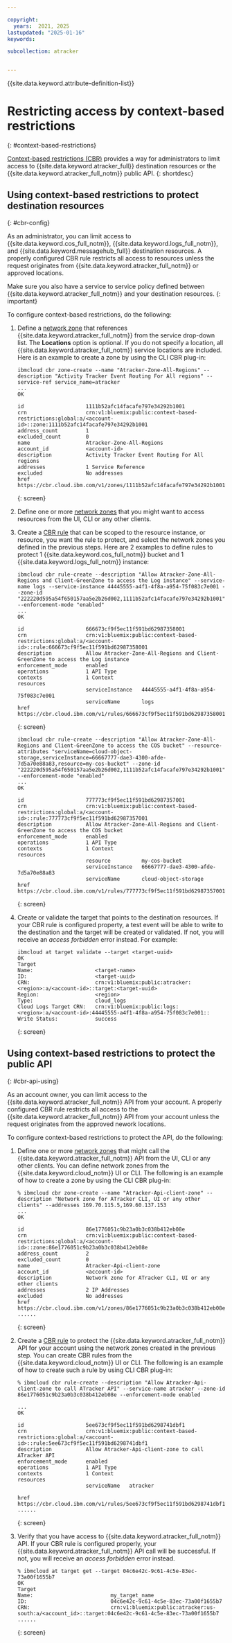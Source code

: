 ```yaml
---

copyright:
  years:  2021, 2025
lastupdated: "2025-01-16"
keywords:

subcollection: atracker


---
```


{{site.data.keyword.attribute-definition-list}}


# Restricting access by context-based restrictions
{: #context-based-restrictions}

[Context-based restrictions (CBR)](/docs/account?topic=account-context-restrictions-whatis&interface=ui) provides a way for administrators to limit access to {{site.data.keyword.atracker_full}} destination resources or the {{site.data.keyword.atracker_full_notm}} public API. 
{: shortdesc}

## Using context-based restrictions to protect destination resources
{: #cbr-config}

As an administrator, you can limit access to {{site.data.keyword.cos_full_notm}}, {{site.data.keyword.logs_full_notm}}, and {{site.data.keyword.messagehub_full}} destination resources. A properly configured CBR rule restricts all access to resources unless the request originates from {{site.data.keyword.atracker_full_notm}} or approved locations. 

Make sure you also have a service to service policy defined between {{site.data.keyword.atracker_full_notm}} and your destination resources. 
{: important}

To configure context-based restrictions, do the following:

1. Define a [network zone](/docs/account?topic=account-context-restrictions-create&interface=cli#network-zones-create-cli) that references {{site.data.keyword.atracker_full_notm}} from the service drop-down list. The **Locations** option is optional. If you do not specify a location, all  {{site.data.keyword.atracker_full_notm}} service locations are included. Here is an example to create a zone by using the CLI CBR plug-in:

   ```text
   ibmcloud cbr zone-create --name "Atracker-Zone-All-Regions" --description "Activity Tracker Event Routing For All regions" --service-ref service_name=atracker
   ...
   OK

   id                    1111b52afc14facafe797e34292b1001
   crn                   crn:v1:bluemix:public:context-based-restrictions:global:a/<account-id>::zone:1111b52afc14facafe797e34292b1001
   address_count         1
   excluded_count        0
   name                  Atracker-Zone-All-Regions
   account_id            <account-id>
   description           Activity Tracker Event Routing For All regions
   addresses             1 Service Reference
   excluded              No addresses
   href                  https://cbr.cloud.ibm.com/v1/zones/1111b52afc14facafe797e34292b1001
   ```
   {: screen}

2. Define one or more [network zones](/docs/account?topic=account-context-restrictions-create&interface=cli#network-zones-create-cli) that you might want to access resources from the UI, CLI or any other clients.

3. Create a [CBR rule](docs/account?topic=account-context-restrictions-create&interface=cli#context-restrictions-create-rules-cli) that can be scoped to the resource instance, or resource, you want the rule to protect, and select the network zones you defined in the previous steps. Here are 2 examples to define rules to protect 1 {{site.data.keyword.cos_full_notm}} bucket and 1 {{site.data.keyword.logs_full_notm}} instance:

   ```text
   ibmcloud cbr rule-create --description "Allow Atracker-Zone-All-Regions and Client-GreenZone to access the Log instance" --service-name logs --service-instance 44445555-a4f1-4f8a-a954-75f083c7e001 --zone-id "222220d595a54f650157aa5e2b26d002,1111b52afc14facafe797e34292b1001" --enforcement-mode "enabled"
   ...
   OK

   id                    666673cf9f5ec11f591bd62987358001
   crn                   crn:v1:bluemix:public:context-based-restrictions:global:a/<account-id>::rule:666673cf9f5ec11f591bd62987358001
   description           Allow Atracker-Zone-All-Regions and Client-GreenZone to access the Log instance
   enforcement_mode      enabled
   operations            1 API Type
   contexts              1 Context
   resources
                         serviceInstance   44445555-a4f1-4f8a-a954-75f083c7e001
                         serviceName       logs
   href                  https://cbr.cloud.ibm.com/v1/rules/666673cf9f5ec11f591bd62987358001
   ```
   {: screen}

   ```text
   ibmcloud cbr rule-create --description "Allow Atracker-Zone-All-Regions and Client-GreenZone to access the COS bucket" --resource-attributes "serviceName=cloud-object-storage,serviceInstance=66667777-dae3-4300-afde-7d5a70e88a83,resource=my-cos-bucket" --zone-id "222220d595a54f650157aa5e2b26d002,1111b52afc14facafe797e34292b1001" --enforcement-mode "enabled"
   ...
   OK

   id                    777773cf9f5ec11f591bd62987357001
   crn                   crn:v1:bluemix:public:context-based-restrictions:global:a/<account-id>::rule:777773cf9f5ec11f591bd62987357001
   description           Allow Atracker-Zone-All-Regions and Client-GreenZone to access the COS bucket
   enforcement_mode      enabled
   operations            1 API Type
   contexts              1 Context
   resources
                         resource          my-cos-bucket
                         serviceInstance   66667777-dae3-4300-afde-7d5a70e88a83
                         serviceName       cloud-object-storage
   href                  https://cbr.cloud.ibm.com/v1/rules/777773cf9f5ec11f591bd62987357001
   ```
   {: screen}

4. Create or validate the target that points to the destination resources. If your CBR rule is configured property, a test event will be able to write to the destination and the target will be created or validated. If not, you will receive an *access forbidden* error instead. For example:
   
   ```text
   ibmcloud at target validate --target <target-uuid>
   OK
   Target
   Name:                    <target-name>
   ID:                      <target-uuid>
   CRN:                     crn:v1:bluemix:public:atracker:<region>:a/<account-id>::target:<target-uuid>
   Region:                  <region>
   Type:                    cloud_logs
   Cloud Logs Target CRN:   crn:v1:bluemix:public:logs:<region>:a/<account-id>:44445555-a4f1-4f8a-a954-75f083c7e001::
   Write Status:            success
   ```
   {: screen}


## Using context-based restrictions to protect the public API
{: #cbr-api-using}

As an account owner, you can limit access to the {{site.data.keyword.atracker_full_notm}} API from your account. A properly configured CBR rule restricts all access to the {{site.data.keyword.atracker_full_notm}} API from your account unless the request originates from the approved nework locations.

To configure context-based restrictions to protect the API, do the following:

1. Define one or more [network zones](/docs/account?topic=account-context-restrictions-whatis#network-zones-whatis) that might call the {{site.data.keyword.atracker_full_notm}} API from the UI, CLI or any other clients. You can define network zones from the {{site.data.keyword.cloud_notm}} UI or CLI. The following is an example of how to create a zone by using the CLI CBR plug-in:

   ```text
   % ibmcloud cbr zone-create --name "Atracker-Api-client-zone" --description "Network zone for ATracker CLI, UI or any other clients" --addresses 169.70.115.5,169.60.137.153
   ...
   OK

   id                    86e1776051c9b23a0b3c038b412eb08e
   crn                   crn:v1:bluemix:public:context-based-restrictions:global:a/<account-id>::zone:86e1776051c9b23a0b3c038b412eb08e
   address_count         2
   excluded_count        0
   name                  Atracker-Api-client-zone
   account_id            <account-id>
   description           Network zone for ATracker CLI, UI or any other clients
   addresses             2 IP Addresses
   excluded              No addresses
   href                  https://cbr.cloud.ibm.com/v1/zones/86e1776051c9b23a0b3c038b412eb08e
   ......
   ```
   {: screen}

2. Create a [CBR rule](/docs/account?topic=account-context-restrictions-whatis#rule-scope) to protect the {{site.data.keyword.atracker_full_notm}} API for your account using the network zones created in the previous step. You can create CBR rules from the {{site.data.keyword.cloud_notm}} UI or CLI. The following is an example of how to create such a rule by using CLI CBR plug-in:

   ```text
   % ibmcloud cbr rule-create --description "Allow Atracker-Api-client-zone to call ATracker API" --service-name atracker --zone-id 86e1776051c9b23a0b3c038b412eb08e --enforcement-mode enabled

   ...
   OK

   id                    5ee673cf9f5ec11f591bd6298741dbf1
   crn                   crn:v1:bluemix:public:context-based-restrictions:global:a/<account-id>::rule:5ee673cf9f5ec11f591bd6298741dbf1
   description           Allow Atracker-Api-client-zone to call ATracker API
   enforcement_mode      enabled
   operations            1 API Type
   contexts              1 Context
   resources
                         serviceName   atracker

   href                  https://cbr.cloud.ibm.com/v1/rules/5ee673cf9f5ec11f591bd6298741dbf1
   ......
   ```
   {: screen}

3. Verify that you have access to {{site.data.keyword.atracker_full_notm}} API. If your CBR rule is configured properly, your {{site.data.keyword.atracker_full_notm}} API call will be successful. If not, you will receive an *access forbidden* error instead.

   ```text
   % ibmcloud at target get --target 04c6e42c-9c61-4c5e-83ec-73a00f1655b7
   OK
   Target
   Name:                         my_target_name
   ID:                           04c6e42c-9c61-4c5e-83ec-73a00f1655b7
   CRN:                          crn:v1:bluemix:public:atracker:us-south:a/<account_id>::target:04c6e42c-9c61-4c5e-83ec-73a00f1655b7
   ......
   ```
   {: screen}
